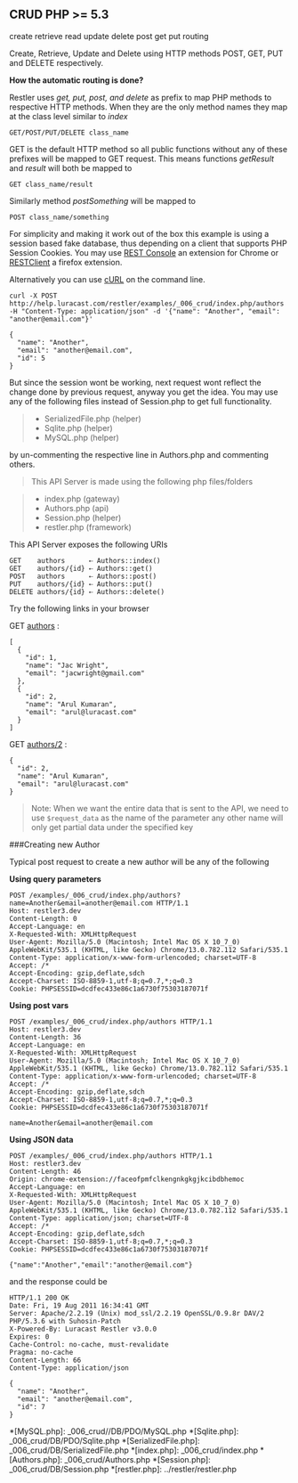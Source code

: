 CRUD <requires>PHP >= 5.3</requires>
----

<tag>create</tag>
<tag>retrieve</tag>
<tag>read</tag>
<tag>update</tag>
<tag>delete</tag>
<tag>post</tag>
<tag>get</tag>
<tag>put</tag>
<tag>routing</tag>

Create, Retrieve, Update and Delete using
 HTTP methods POST, GET, PUT and DELETE respectively.

**How the automatic routing is done?**

Restler uses *get, put, post, and delete* as prefix to map PHP methods to
respective HTTP methods. When they are the only method names they map at
the class level similar to *index*

	GET/POST/PUT/DELETE class_name


GET is the default HTTP method so all public functions without any of
these prefixes will be mapped to GET request. This means functions
*getResult* and *result* will both be mapped to

	GET class_name/result

Similarly method *postSomething* will be mapped to

	POST class_name/something

For simplicity and making it work out of the box this example is using
 a session based fake database, thus depending on a client that
 supports PHP Session Cookies. You may use
 [REST Console](https://chrome.google.com/webstore/detail/faceofpmfclkengnkgkgjkcibdbhemoc#)
 an extension for Chrome or
 [RESTClient](https://addons.mozilla.org/en-US/firefox/addon/restclient/)
 a firefox extension.

 Alternatively you can use [cURL](http://en.wikipedia.org/wiki/CURL) on the command line.

 	curl -X POST http://help.luracast.com/restler/examples/_006_crud/index.php/authors -H "Content-Type: application/json" -d '{"name": "Another", "email": "another@email.com"}'

 	{
      "name": "Another",
      "email": "another@email.com",
      "id": 5
	}

But since the session wont be working, next request wont reflect the
change done by previous request, anyway you get the idea. You may use any of the following files
instead of Session.php to get full functionality.

> * SerializedFile.php (helper)
> * Sqlite.php (helper)
> * MySQL.php (helper)

by un-commenting the respective line in Authors.php and commenting others.
> This API Server is made using the following php files/folders

> * index.php      (gateway)
> * Authors.php      (api)
> * Session.php      (helper)
> * restler.php      (framework)

This API Server exposes the following URIs

	GET    authors      ⇠ Authors::index()
	GET    authors/{id} ⇠ Authors::get()
	POST   authors      ⇠ Authors::post()
	PUT    authors/{id} ⇠ Authors::put()
	DELETE authors/{id} ⇠ Authors::delete()


Try the following links in your browser

GET [authors](index.php/authors)
:	
~~~~~~~~~~~~~~~~~~~~~~~~~~~~~~~~
[
  {
    "id": 1,
    "name": "Jac Wright",
    "email": "jacwright@gmail.com"
  },
  {
    "id": 2,
    "name": "Arul Kumaran",
    "email": "arul@luracast.com"
  }
]
~~~~~~~~~~~~~~~~~~~~~~~~~~~~~~~~

GET [authors/2](index.php/authors/2)
:	
~~~~~~~~~~~~~~~~~~~~~~~~~~~~~~~~
{
  "id": 2,
  "name": "Arul Kumaran",
  "email": "arul@luracast.com"
}
~~~~~~~~~~~~~~~~~~~~~~~~~~~~~~~~


> Note: When we want the entire data that is sent to the API,
 > we need to use `$request_data` as the name of the parameter any other name
 > will only get partial data under the specified key

###Creating new Author

 Typical post request to create a new author will be any of the following

**Using query parameters**

	POST /examples/_006_crud/index.php/authors?name=Another&email=another@email.com HTTP/1.1
	Host: restler3.dev
	Content-Length: 0
	Accept-Language: en
	X-Requested-With: XMLHttpRequest
	User-Agent: Mozilla/5.0 (Macintosh; Intel Mac OS X 10_7_0) AppleWebKit/535.1 (KHTML, like Gecko) Chrome/13.0.782.112 Safari/535.1
	Content-Type: application/x-www-form-urlencoded; charset=UTF-8
	Accept: /*
	Accept-Encoding: gzip,deflate,sdch
	Accept-Charset: ISO-8859-1,utf-8;q=0.7,*;q=0.3
	Cookie: PHPSESSID=dcdfec433e86c1a6730f75303187071f

**Using post vars**

	POST /examples/_006_crud/index.php/authors HTTP/1.1
	Host: restler3.dev
	Content-Length: 36
	Accept-Language: en
	X-Requested-With: XMLHttpRequest
	User-Agent: Mozilla/5.0 (Macintosh; Intel Mac OS X 10_7_0) AppleWebKit/535.1 (KHTML, like Gecko) Chrome/13.0.782.112 Safari/535.1
	Content-Type: application/x-www-form-urlencoded; charset=UTF-8
	Accept: /*
	Accept-Encoding: gzip,deflate,sdch
	Accept-Charset: ISO-8859-1,utf-8;q=0.7,*;q=0.3
	Cookie: PHPSESSID=dcdfec433e86c1a6730f75303187071f

	name=Another&email=another@email.com

**Using JSON data**

	POST /examples/_006_crud/index.php/authors HTTP/1.1
	Host: restler3.dev
	Content-Length: 46
	Origin: chrome-extension://faceofpmfclkengnkgkgjkcibdbhemoc
	Accept-Language: en
	X-Requested-With: XMLHttpRequest
	User-Agent: Mozilla/5.0 (Macintosh; Intel Mac OS X 10_7_0) AppleWebKit/535.1 (KHTML, like Gecko) Chrome/13.0.782.112 Safari/535.1
	Content-Type: application/json; charset=UTF-8
	Accept: /*
	Accept-Encoding: gzip,deflate,sdch
	Accept-Charset: ISO-8859-1,utf-8;q=0.7,*;q=0.3
	Cookie: PHPSESSID=dcdfec433e86c1a6730f75303187071f

	{"name":"Another","email":"another@email.com"}


and the response could be

	HTTP/1.1 200 OK
	Date: Fri, 19 Aug 2011 16:34:41 GMT
	Server: Apache/2.2.19 (Unix) mod_ssl/2.2.19 OpenSSL/0.9.8r DAV/2 PHP/5.3.6 with Suhosin-Patch
	X-Powered-By: Luracast Restler v3.0.0
	Expires: 0
	Cache-Control: no-cache, must-revalidate
	Pragma: no-cache
	Content-Length: 66
	Content-Type: application/json

	{
	  "name": "Another",
	  "email": "another@email.com",
	  "id": 7
	}


*[MySQL.php]: _006_crud//DB/PDO/MySQL.php
*[Sqlite.php]: _006_crud/DB/PDO/Sqlite.php
*[SerializedFile.php]: _006_crud/DB/SerializedFile.php
*[index.php]: _006_crud/index.php
*[Authors.php]: _006_crud/Authors.php
*[Session.php]: _006_crud/DB/Session.php
*[restler.php]: ../restler/restler.php

